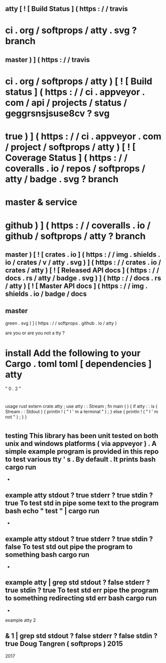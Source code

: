 #
atty
[
!
[
Build
Status
]
(
https
:
/
/
travis
-
ci
.
org
/
softprops
/
atty
.
svg
?
branch
=
master
)
]
(
https
:
/
/
travis
-
ci
.
org
/
softprops
/
atty
)
[
!
[
Build
status
]
(
https
:
/
/
ci
.
appveyor
.
com
/
api
/
projects
/
status
/
geggrsnsjsuse8cv
?
svg
=
true
)
]
(
https
:
/
/
ci
.
appveyor
.
com
/
project
/
softprops
/
atty
)
[
!
[
Coverage
Status
]
(
https
:
/
/
coveralls
.
io
/
repos
/
softprops
/
atty
/
badge
.
svg
?
branch
=
master
&
service
=
github
)
]
(
https
:
/
/
coveralls
.
io
/
github
/
softprops
/
atty
?
branch
=
master
)
[
!
[
crates
.
io
]
(
https
:
/
/
img
.
shields
.
io
/
crates
/
v
/
atty
.
svg
)
]
(
https
:
/
/
crates
.
io
/
crates
/
atty
)
[
!
[
Released
API
docs
]
(
https
:
/
/
docs
.
rs
/
atty
/
badge
.
svg
)
]
(
http
:
/
/
docs
.
rs
/
atty
)
[
!
[
Master
API
docs
]
(
https
:
/
/
img
.
shields
.
io
/
badge
/
docs
-
master
-
green
.
svg
)
]
(
https
:
/
/
softprops
.
github
.
io
/
atty
)
>
are
you
or
are
you
not
a
tty
?
#
#
install
Add
the
following
to
your
Cargo
.
toml
toml
[
dependencies
]
atty
=
"
0
.
2
"
#
#
usage
rust
extern
crate
atty
;
use
atty
:
:
Stream
;
fn
main
(
)
{
if
atty
:
:
is
(
Stream
:
:
Stdout
)
{
println
!
(
"
I
'
m
a
terminal
"
)
;
}
else
{
println
!
(
"
I
'
m
not
"
)
;
}
}
#
#
testing
This
library
has
been
unit
tested
on
both
unix
and
windows
platforms
(
via
appveyor
)
.
A
simple
example
program
is
provided
in
this
repo
to
test
various
tty
'
s
.
By
default
.
It
prints
bash
cargo
run
-
-
example
atty
stdout
?
true
stderr
?
true
stdin
?
true
To
test
std
in
pipe
some
text
to
the
program
bash
echo
"
test
"
|
cargo
run
-
-
example
atty
stdout
?
true
stderr
?
true
stdin
?
false
To
test
std
out
pipe
the
program
to
something
bash
cargo
run
-
-
example
atty
|
grep
std
stdout
?
false
stderr
?
true
stdin
?
true
To
test
std
err
pipe
the
program
to
something
redirecting
std
err
bash
cargo
run
-
-
example
atty
2
>
&
1
|
grep
std
stdout
?
false
stderr
?
false
stdin
?
true
Doug
Tangren
(
softprops
)
2015
-
2017
